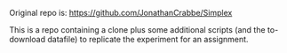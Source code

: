 Original repo is: https://github.com/JonathanCrabbe/Simplex

This is a repo containing a clone plus some additional scripts (and the to-download datafile) to replicate the experiment for an assignment.
